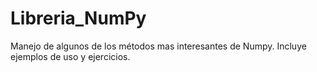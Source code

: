 # Libreria_NumPy
Manejo de algunos de los métodos mas interesantes de Numpy. Incluye ejemplos de uso y ejercicios.
